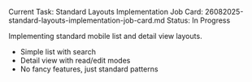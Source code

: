 Current Task: Standard Layouts Implementation
Job Card: 26082025-standard-layouts-implementation-job-card.md
Status: In Progress

Implementing standard mobile list and detail view layouts.
- Simple list with search
- Detail view with read/edit modes
- No fancy features, just standard patterns